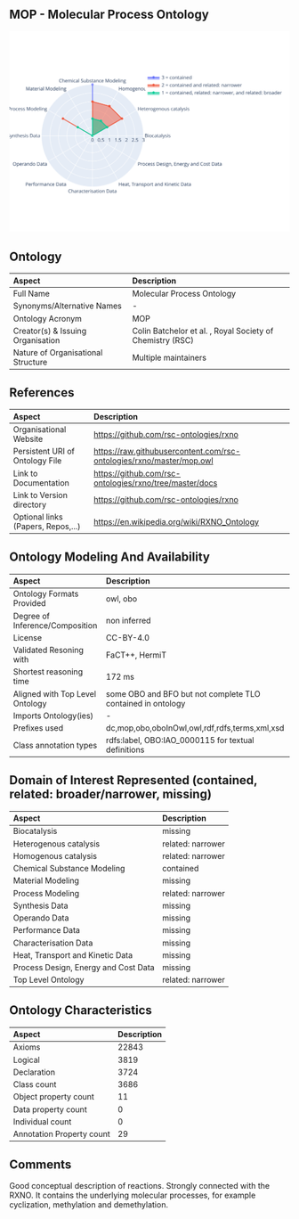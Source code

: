 ## MOP - Molecular Process Ontology



 ![Radarplot for Domains of ontology MOP](../radarplots/Radarplot_MOP.svg) 


## Ontology
|Aspect |Description| 
 |:---|:---|
| Full Name | Molecular Process Ontology |
| Synonyms/Alternative Names | - |
| Ontology Acronym | MOP |
| Creator(s) & Issuing Organisation | Colin Batchelor et al. , Royal Society of Chemistry (RSC) |
| Nature of Organisational Structure | Multiple maintainers |

## References
|Aspect |Description| 
 |:---|:---|
| Organisational Website | https://github.com/rsc-ontologies/rxno |
| Persistent URI of Ontology File | https://raw.githubusercontent.com/rsc-ontologies/rxno/master/mop.owl |
| Link to Documentation | https://github.com/rsc-ontologies/rxno/tree/master/docs |
| Link to Version directory | https://github.com/rsc-ontologies/rxno |
| Optional links (Papers, Repos,...) | https://en.wikipedia.org/wiki/RXNO_Ontology |

## Ontology Modeling And Availability
|Aspect |Description| 
 |:---|:---|
| Ontology Formats Provided | owl, obo |
| Degree of Inference/Composition | non inferred |
| License | CC-BY-4.0 |
| Validated Resoning with | FaCT++, HermiT |
| Shortest reasoning time | 172 ms |
| Aligned with Top Level Ontology | some OBO and BFO but not complete TLO contained in ontology |
| Imports Ontology(ies) | - |
| Prefixes used | dc,mop,obo,oboInOwl,owl,rdf,rdfs,terms,xml,xsd |
| Class annotation types | rdfs:label, OBO:IAO_0000115 for textual definitions |

## Domain of Interest Represented (contained, related: broader/narrower, missing)
|Aspect |Description| 
 |:---|:---|
| Biocatalysis | missing |
| Heterogenous catalysis | related: narrower |
| Homogenous catalysis | related: narrower |
| Chemical Substance Modeling | contained |
| Material Modeling | missing |
| Process Modeling | related: narrower |
| Synthesis Data | missing |
| Operando Data | missing |
| Performance Data | missing |
| Characterisation Data | missing |
| Heat, Transport and Kinetic Data | missing |
| Process Design, Energy and Cost Data | missing |
| Top Level Ontology | related: narrower |

## Ontology Characteristics
|Aspect |Description| 
 |:---|:---|
| Axioms | 22843 |
| Logical | 3819 |
| Declaration | 3724 |
| Class count | 3686 |
| Object property count | 11 |
| Data property count | 0 |
| Individual count | 0 |
| Annotation Property count | 29 |

## Comments
Good conceptual description of reactions. Strongly connected with the RXNO. It contains the underlying molecular processes, for example cyclization, methylation and demethylation.
